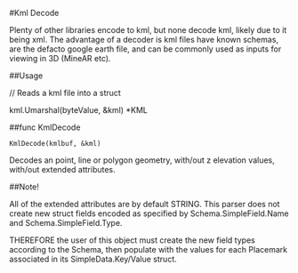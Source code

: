 #Kml Decode

Plenty of other libraries encode to kml, but none decode kml, likely due to it being xml.  The advantage of a decoder is kml files have known schemas, are the defacto google earth file, and can be commonly used as inputs for viewing in 3D (MineAR etc).

##Usage

// Reads a kml file into a struct


kml.Umarshal(byteValue, &kml) *KML

##func KmlDecode

````KmlDecode(kmlbuf, &kml)````

Decodes an point, line or polygon geometry, with/out z elevation values, with/out extended attributes.

##Note!

All of the extended attributes are by default STRING.  This parser does not create new struct fields encoded as specified by Schema.SimpleField.Name and Schema.SimpleField.Type.  


THEREFORE the user of this object must create the new field types according to the Schema, then populate with the values for each Placemark associated in its SimpleData.Key/Value struct.

